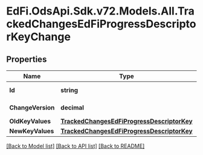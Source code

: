 # EdFi.OdsApi.Sdk.v72.Models.All.TrackedChangesEdFiProgressDescriptorKeyChange

## Properties

Name | Type | Description | Notes
------------ | ------------- | ------------- | -------------
**Id** | **string** | Resource identifier | [optional] 
**ChangeVersion** | **decimal** | Change version | [optional] 
**OldKeyValues** | [**TrackedChangesEdFiProgressDescriptorKey**](TrackedChangesEdFiProgressDescriptorKey.md) |  | [optional] 
**NewKeyValues** | [**TrackedChangesEdFiProgressDescriptorKey**](TrackedChangesEdFiProgressDescriptorKey.md) |  | [optional] 

[[Back to Model list]](../README.md#documentation-for-models) [[Back to API list]](../README.md#documentation-for-api-endpoints) [[Back to README]](../README.md)

